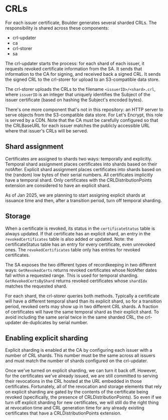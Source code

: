 # CRLs

For each issuer certificate, Boulder generates several sharded CRLs.
The responsibility is shared across these components:

 - crl-updater
 - ca
 - crl-storer
 - sa

The crl-updater starts the process: for each shard of each issuer,
it requests revoked certificate information from the SA. It sends
that information to the CA for signing, and received back a signed
CRL. It sends the signed CRL to the crl-storer for upload to an
S3-compatible data store.

The crl-storer uploads the CRLs to the filename `<issuerID>/<shard>.crl`,
where `issuerID` is an integer that uniquely identifies the Subject of
the issuer certificate (based on hashing the Subject's encoded bytes).

There's one more component that's not in this repository: an HTTP server
to serve objects from the S3-compatible data store. For Let's Encrypt, this
role is served by a CDN. Note that the CA must be carefully configured so
that the CRLBaseURL for each issuer matches the publicly accessible URL
where that issuer's CRLs will be served.

## Shard assignment

Certificates are assigned to shards two ways: temporally and explicitly.
Temporal shard assignment places certificates into shards based on their
notAfter. Explicit shard assignment places certificates into shards based
on the (random) low bytes of their serial numbers. All certificates
implicitly have a temporal shard. Only certificates with the
CRLDistributionPoints extension are considered to have an explicit shard.

As of Jan 2025, we are planning to start assigning explicit shards at
issuance time and then, after a transition period, turn off temporal sharding.

## Storage

When a certificate is revoked, its status in the `certificateStatus` table is
always updated. If that certificate has an explicit shard, an entry in the
`revokedCertificates` table is also added or updated. Note: the certificateStatus
table has an entry for every certificate, even unrevoked ones. The
`revokedCertificates` table only has entries for revoked certificates.

The SA exposes the two different types of recordkeeping in two different ways:
`GetRevokedCerts` returns revoked certificates whose NotAfter dates fall
within a requested range. This is used for temporal sharding.
`GetRevokedCertsByShard` returns revoked certificates whose `shardIdx` matches
the requested shard.

For each shard, the crl-storer queries both methods. Typically a certificate
will have a different temporal shard than its explicit shard, so for a
transition period, revoked certs may show up in two different CRL shards.
A fraction of certificates will have the same temporal shard as their explicit
shard. To avoid including the same serial twice in the same sharded CRL, the
crl-updater de-duplicates by serial number.

## Enabling explicit sharding

Explicit sharding is enabled at the CA by configuring each issuer with a number
of CRL shards. This number must be the same across all issuers and must match
the number of shards configured on the crl-updater.

Once we've turned on explicit sharding, we can turn it back off. However, for
the certificates we've already issued, we are still committed to serving their
revocations in the CRL hosted at the URL embedded in those certificates.
Fortunately, all of the revocation and storage elements that rely on explicit
sharding are gated by the contents of the certificate being revoked (specifically,
the presence of CRLDistributionPoints). So even if we turn off explicit sharding
for new certificates, we will still do the right thing at revocation time and
CRL generation time for any already existing certificates that have a
CRLDistributionPoints extension.
